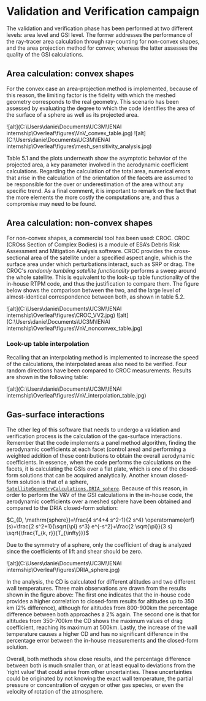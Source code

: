 # Validation and Verification campaign

The validation and verification phase has been performed at two different levels: area
level and GSI level. The former addresses the performance of the ray-tracer area calculation through ray-counting for non-convex shapes, and the area projection method for convex; whereas the latter assesses the quality of the GSI calculations.

## Area calculation: convex shapes

For the convex case an area-projection method is implemented, because of this reason, the limiting factor is the fidelity with which the meshed geometry corresponds to the real geometry. This scenario has been assessed by evaluating the degree to which the code identifies the area of the surface of a sphere as well as its projected area.

![alt](C:\Users\danie\Documents\UC3M\IENAI internship\Overleaf\figures\VnV_convex_table.jpg)
![alt](C:\Users\danie\Documents\UC3M\IENAI internship\Overleaf\figures\mesh_sensitivity_analysis.jpg)

Table 5.1 and the plots underneath show the asymptotic behavior of the projected area, a key parameter involved in the aerodynamic coefficient calculations. Regarding the calculation of the total area, numerical errors that arise in the calculation of the orientation of the facets are assumed to be responsible for the over or underestimation of the area without any specific trend. As a final comment, it is important to remark on the fact that the more elements the more costly the computations are, and thus a compromise may need to be found.


## Area calculation: non-convex shapes

For non-convex shapes, a commercial tool has been used: CROC. CROC (CROss Section of Complex Bodies) is a module of ESA’s Debris Risk Assessment and Mitigation Analysis software. CROC provides the cross-sectional area of the satellite under a specified aspect angle, which is the surface area under which perturbations interact, such as SRP or drag. The CROC's *randomly tumbling satellite functionality* performs a sweep around the whole satellite. This is equivalent to the look-up table functionality of the in-house RTPM code, and thus the justification to compare them. The figure below shows the comparison between the two, and the large level of almost-identical correspondence between both, as shown in table 5.2.

![alt](C:\Users\danie\Documents\UC3M\IENAI internship\Overleaf\figures\CROC_VV2.jpg)
![alt](C:\Users\danie\Documents\UC3M\IENAI internship\Overleaf\figures\VnV_nonconvex_table.jpg)

### Look-up table interpolation

Recalling that an interpolating method is implemented to increase the speed of the calculations, the interpolated areas also need to be verified. Four random directions have been compared to CROC measurements. Results are shown in the following table:

![alt](C:\Users\danie\Documents\UC3M\IENAI internship\Overleaf\figures\VnV_interpolation_table.jpg)

## Gas-surface interactions

The other leg of this software that needs to undergo a validation and verification process is the calculation of the gas-surface interactions. Remember that the code implements a panel method algorithm, finding the aerodynamic coefficients at each facet (control area) and performing a weighted addition of these contributions to obtain the overall aerodynamic coefficients. In essence, when the code performs the calculations on the facets, it is calculating the GSIs over a flat plate, which is one of the closed-form solutions that can be acquired analytically. Another known closed-form solution is that of a sphere, [`SatelliteGeometryCalculations.DRIA_sphere`](@ref). Because of this reason, in order to perform the V&V of the GSI calculations in the in-house code, the aerodynamic coefficients over a meshed sphere have been obtained and compared to the DRIA closed-form solution:

$C_{D, \mathrm{sphere}}=\frac{4 s^4+4 s^2-1}{2 s^4} \operatorname{erf}(s)+\frac{2 s^2+1}{\sqrt{\pi} s^3} e^{-s^2}+\frac{2 \sqrt{\pi}}{3 s} \sqrt{\frac{T_{k, r}}{T_{\infty}}}$


Due to the symmetry of a sphere, only the coefficient of drag is analyzed since the coefficients of lift and shear should be zero.

![alt](C:\Users\danie\Documents\UC3M\IENAI internship\Overleaf\figures\DRIA_sphere.jpg)

In the analysis, the CD is calculated for different altitudes and two different wall temperatures. Three main observations are drawn from the results shown in the figure above: The first one indicates that the in-house code provides a higher correlation to closed-form results for altitudes up to 350 km (2% difference), although for altitudes from 800-900km the percentage difference between both approaches a 2% again. The second one is that for altitudes from 350-700km the CD shows the maximum values of drag coefficient, reaching its maximum at 500km. Lastly, the increase of the wall temperature causes a higher CD and has no significant difference in the percentage error between the in-house measurements and the closed-form solution. 

Overall, both methods show close results, and the percentage difference between both is much smaller than, or at least equal to deviations from the ’right value’ that could arise from other uncertainties. These uncertainties could be originated by not knowing the exact wall temperature, the partial pressure or concentration of oxygen or other gas species, or even the velocity of rotation of the atmosphere.